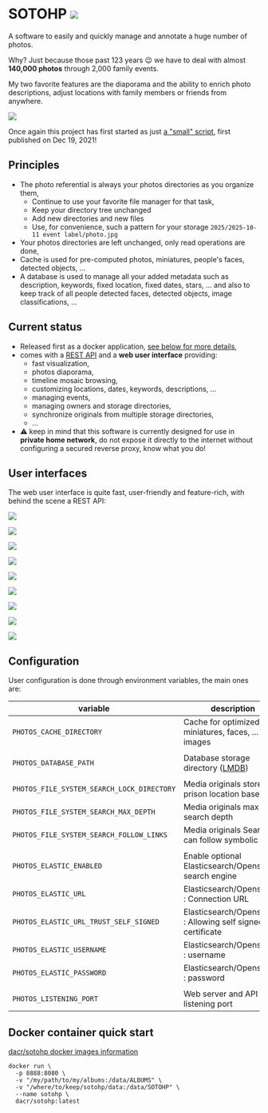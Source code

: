 # SOTOHP [![][sotohpImg]][sotohpLnk]

A software to easily and quickly manage and annotate a huge number of photos.

Why? Just because those past 123 years 😉 we have to deal with almost **140,000 photos** through 2,000 family events.

My two favorite features are the diaporama and the ability to enrich photo descriptions,
adjust locations with family members or friends from anywhere.

![](docs/screenshots/00-diaporama.png)

Once again this project has first started as just [a "small" script][photosc], first published on Dec 19, 2021!

## Principles

- The photo referential is always your photos directories as you organize them,
    - Continue to use your favorite file manager for that task,
    - Keep your directory tree unchanged
    - Add new directories and new files
    - Use, for convenience, such a pattern for your storage `2025/2025-10-11 event label/photo.jpg`
- Your photos directories are left unchanged, only read operations are done,
- Cache is used for pre-computed photos, miniatures, people's faces, detected objects, ...
- A database is used to manage all your added metadata such as description, keywords, fixed location, fixed dates,
  stars, ... and also to keep track of all people detected faces, detected objects, image classifications, ...

## Current status

- Released first as a docker application, [see below for more details](#docker-container-quick-start),
- comes with a [REST API](frontend-user-interface/openapi/docs.yaml) and a **web user interface** providing:
    - fast visualization,
    - photos diaporama,
    - timeline mosaic browsing,
    - customizing locations, dates, keywords, descriptions, ...
    - managing events,
    - managing owners and storage directories,
    - synchronize originals from multiple storage directories,
    - ...
- ⚠️ keep in mind that this software is currently designed for use in **private home network**,
  do not expose it directly to the internet without configuring a secured reverse proxy, know
  what you do!

## User interfaces

The web user interface is quite fast, user-friendly and feature-rich, with behind the scene a REST API:

![](docs/screenshots/10-viewer.png)

![](docs/screenshots/15-viewer-edit.png)

![](docs/screenshots/30-mosaic.png)

![](docs/screenshots/40-events.png)

![](docs/screenshots/45-events-edit.png)

![](docs/screenshots/60-maps.png)

![](docs/screenshots/70-settings.png)

![](docs/screenshots/80-openapi.png)

![](docs/screenshots/99-dashboard.png)

## Configuration

User configuration is done through environment variables, the main ones are:

| variable                                   | description                                                     | default value           |
|--------------------------------------------|-----------------------------------------------------------------|-------------------------|
| `PHOTOS_CACHE_DIRECTORY`                   | Cache for optimized, miniatures, faces, ... images              | `.sotohp` (current dir) |
|                                            |                                                                 |                         |
| `PHOTOS_DATABASE_PATH`                     | Database storage directory ([LMDB][lmdb])                       | `.lmdb` (current dir)   |
|                                            |                                                                 |                         |
| `PHOTOS_FILE_SYSTEM_SEARCH_LOCK_DIRECTORY` | Media originals store prison location base                      | `/data/ALBUMS`          |
| `PHOTOS_FILE_SYSTEM_SEARCH_MAX_DEPTH`      | Media originals max search depth                                | `10`                    |
| `PHOTOS_FILE_SYSTEM_SEARCH_FOLLOW_LINKS`   | Media originals Search can follow symbolic links                | `false`                 |
|                                            |                                                                 |                         |
| `PHOTOS_ELASTIC_ENABLED`                   | Enable optional Elasticsearch/Opensearch search engine          | `true`                  |
| `PHOTOS_ELASTIC_URL`                       | Elasticsearch/Opensearch : Connection URL                       | `http://127.0.0.1:9200` |
| `PHOTOS_ELASTIC_URL_TRUST_SELF_SIGNED`     | Elasticsearch/Opensearch : Allowing self signed SSL certificate | `false`                 |
| `PHOTOS_ELASTIC_USERNAME`                  | Elasticsearch/Opensearch : username                             |                         |
| `PHOTOS_ELASTIC_PASSWORD`                  | Elasticsearch/Opensearch : password                             |                         |
|                                            |                                                                 |                         |
| `PHOTOS_LISTENING_PORT`                    | Web server and API listening port                               | `8080`                  |

## Docker container quick start
[dacr/sotohp docker images information](https://hub.docker.com/r/dacr/sotohp)
```
docker run \
  -p 8888:8080 \
  -v "/my/path/to/my/albums:/data/ALBUMS" \
  -v "/where/to/keep/sotohp/data:/data/SOTOHP" \
  --name sotohp \
  dacr/sotohp:latest
```

[photosc]: https://gist.github.com/dacr/46718666ae96ebac300b27c80ed7bec3

[lmdb]: https://github.com/dacr/zio-lmdb

[sotohp]:    https://github.com/dacr/sotohp

[sotohpImg]: https://img.shields.io/maven-central/v/fr.janalyse/sotohp-model_3.svg

[sotohpLnk]: https://mvnrepository.com/artifact/fr.janalyse/sotohp-model
